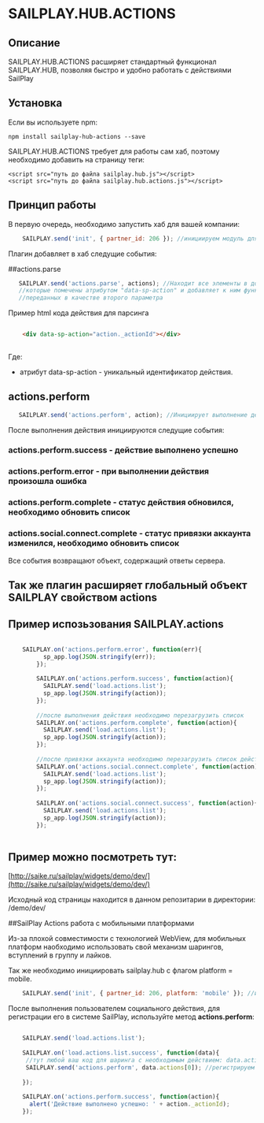 # SAILPLAY.HUB.ACTIONS

## Описание

SAILPLAY.HUB.ACTIONS расширяет стандартный функционал SAILPLAY.HUB, позволяя быстро и удобно работать с действиями SailPlay

## Установка

Если вы используете npm:

    npm install sailplay-hub-actions --save
    
SAILPLAY.HUB.ACTIONS требует для работы сам хаб, поэтому необходимо добавить на страницу теги:

    <script src="путь до файла sailplay.hub.js"></script>
    <script src="путь до файла sailplay.hub.actions.js"></script>

## Принцип работы

В первую очередь, необходимо запустить хаб для вашей компании: 

```javascript
    SAILPLAY.send('init', { partner_id: 206 }); //инициируем модуль для партнера с айди = 206
```

Плагин добавляет в хаб следущие события:

##actions.parse

```javascript
   SAILPLAY.send('actions.parse', actions); //Находит все элементы в документе, 
   //которые помечены атрибутом "data-sp-action" и добавляет к ним функционал действий, 
   //переданных в качестве второго параметра
```

Пример html кода действия для парсинга    
    
```html

    <div data-sp-action="action._actionId"></div>
    
```

Где:

* атрибут data-sp-action - уникальный идентификатор действия.
    
## actions.perform

```javascript
   SAILPLAY.send('actions.perform', action); //Инициирует выполнение действия, переданного в качестве второго параметра.
```
  
После выполнения действия инициируются следущие события:

### actions.perform.success - действие выполнено успешно
### actions.perform.error - при выполнении действия произошла ошибка
### actions.perform.complete - статус действия обновился, необходимо обновить список
### actions.social.connect.complete - статус привязки аккаунта изменился, необходимо обновить список

Все события возвращают объект, содержащий ответы сервера.

## Так же плагин расширяет глобальный объект SAILPLAY свойством actions


## Пример испозьзования SAILPLAY.actions

```javascript

    SAILPLAY.on('actions.perform.error', function(err){
          sp_app.log(JSON.stringify(err));
        });
    
        SAILPLAY.on('actions.perform.success', function(action){
          SAILPLAY.send('load.actions.list');
          sp_app.log(JSON.stringify(action));
        });
    
        //после выполнения действия необходимо перезагрузить список
        SAILPLAY.on('actions.perform.complete', function(action){
          SAILPLAY.send('load.actions.list');
          sp_app.log(JSON.stringify(action));
        });
    
        //после привязки аккаунта необходимо перезагрузить список действий
        SAILPLAY.on('actions.social.connect.complete', function(action){
          SAILPLAY.send('load.actions.list');
          sp_app.log(JSON.stringify(action));
        });
    
        SAILPLAY.on('actions.social.connect.success', function(action){
          SAILPLAY.send('load.actions.list');
          sp_app.log(JSON.stringify(action));
        });
        
```
    
## Пример можно посмотреть тут:

[http://saike.ru/sailplay/widgets/demo/dev/](http://saike.ru/sailplay/widgets/demo/dev/)

Исходный код страницы находится в данном репозитарии в директории: /demo/dev/

##SailPlay Actions работа с мобильными платформами

Из-за плохой совместимости с технологией WebView, 
для мобильных платформ наобходимо использовать свой механизм шарингов, вступлений в группу и лайков.

Так же необходимо инициировать sailplay.hub с флагом platform = mobile.

```javascript
    SAILPLAY.send('init', { partner_id: 206, platform: 'mobile' }); //инициируем модуль для партнера с айди = 206 для мобильных платформ
```

После выполнения пользователем социального действия, для регистрации его в системе SailPlay, используйте метод **actions.perform**:


```javascript

    SAILPLAY.send('load.actions.list');
    
    SAILPLAY.on('load.actions.list.success', function(data){
     //тут любой ваш код для шаринга с необходимым действием: data.actions[n]
     SAILPLAY.send('actions.perform', data.actions[0]); //регистрируем выполнение первого действия из списка, полученного с сервера SailPlay
      
    });
    
    SAILPLAY.on('actions.perform.success', function(action){
      alert('Действие выполнено успешно: ' + action._actionId);
    });
```


